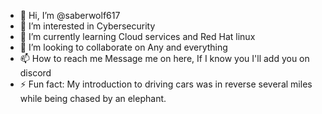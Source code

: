 - 👋 Hi, I’m @saberwolf617
- 👀 I’m interested in Cybersecurity
- 🌱 I’m currently learning Cloud services and Red Hat linux
- 💞️ I’m looking to collaborate on Any and everything
- 📫 How to reach me Message me on here, If I know you I'll add you on discord
- ⚡ Fun fact: My introduction to driving cars was in reverse several miles while being chased by an elephant.

<!---
saberwolf617/saberwolf617 is a ✨ special ✨ repository because its `README.md` (this file) appears on your GitHub profile.
You can click the Preview link to take a look at your changes.
--->
